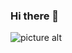 ### Hi there 👋


![picture alt](https://media.giphy.com/media/3o6Ztku9hGKC3yGteU/giphy.gif "HI")




